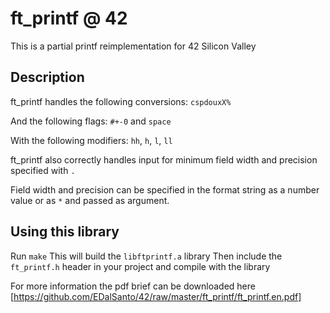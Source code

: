 # ft_printf @ 42
This is a partial printf reimplementation for 42 Silicon Valley

## Description
ft_printf handles the following conversions: `cspdouxX%`

And the following flags: `#+-0` and `space`

With the following modifiers: `hh`, `h`, `l`, `ll`

ft_printf also correctly handles input for minimum field width and precision specified with `.`

Field width and precision can be specified in the format string as a number value or as `*` and passed as argument.

## Using this library
Run `make`
This will build the `libftprintf.a` library
Then include the `ft_printf.h` header in your project and compile with the library

For more information the pdf brief can be downloaded here [https://github.com/EDalSanto/42/raw/master/ft_printf/ft_printf.en.pdf]

